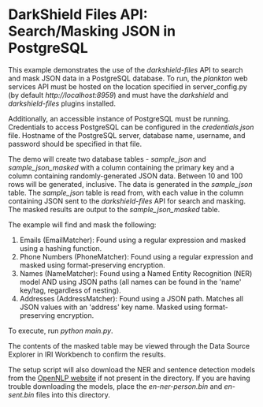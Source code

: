 # DarkShield Files API: Search/Masking JSON in PostgreSQL

This example demonstrates the use of the *darkshield-files* API to search and mask JSON data in a PostgreSQL database. 
To run, the *plankton* web services API must be hosted on 
the location specified in server_config.py (by default *http://localhost:8959*) and must have the *darkshield* and *darkshield-files* plugins installed. 

Additionally, an accessible instance of PostgreSQL must be running. Credentials to access PostgreSQL can be configured in the *credentials.json* file. 
Hostname of the PostgreSQL server, database name, username, and password should be specified in that file.

The demo will create two database tables - *sample_json* and *sample_json_masked* with a column containing the primary key and
a column containing randomly-generated JSON data. Between 10 and 100 rows will be generated, inclusive. The data is generated in
the *sample_json* table. The *sample_json* table is read from, with each value in the column containing JSON sent to the
*darkshield-files* API for search and masking. The masked results are output to the *sample_json_masked* table.

The example will find and mask the following:

1. Emails (EmailMatcher): Found using a regular expression and masked using a hashing
function.
2. Phone Numbers (PhoneMatcher): Found using a regular expression and masked using
format-preserving encryption.
3. Names (NameMatcher): Found using a Named Entity Recognition (NER) model AND using
JSON paths (all names can be found in the 'name' key/tag, regardless
of nesting).
4. Addresses (AddressMatcher): Found using a JSON path. Matches all JSON values with an 'address' key name.
Masked using format-preserving encryption.

To execute, run *python main.py*.

The contents of the masked table may be viewed through the Data Source Explorer in IRI Workbench to confirm the results.

The setup script will also download the NER and sentence detection models from the
[OpenNLP website](http://opennlp.sourceforge.net/models-1.5/) if not present in the
directory. If you are having trouble downloading the models, place the *en-ner-person.bin*
and *en-sent.bin* files into this directory.
